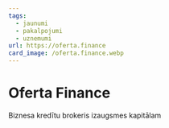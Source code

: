 ```yaml
---
tags:
  - jaunumi
  - pakalpojumi
  - uznemumi
url: https://oferta.finance
card_image: /oferta.finance.webp
---
```


# Oferta Finance

Biznesa kredītu brokeris izaugsmes kapitālam
